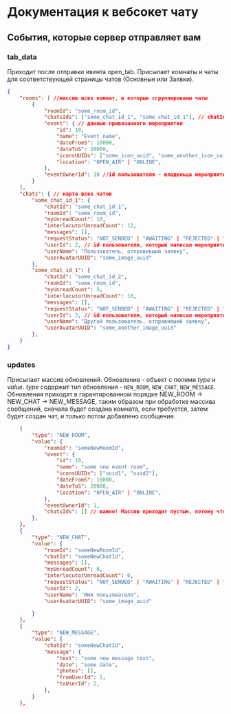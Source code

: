 # Документация к вебсокет чату

## События, которые сервер отправляет вам

### tab_data

Приходит после отправки ивента open_tab. Присылает комнаты и чаты для соответствующей страницы чатов (Основные или Заявки).

```json
{
    "rooms": [ //массив всех комнат, в которые сгруппированы чаты
        {
            "roomId": "some_room_id",
            "chatsIds": ["some_chat_id_1", "some_chat_id_1"], // chatId чатов в этой комнате
            "event": { // данные привязанного мероприятия
                "id": 10,
                "name": "Event name",
                "dateFromS": 10000,
                "dateToS": 20000,
                "iconsUUIDs": ["some_icon_uuid", "some_another_icon_uuid"],
                "location": "OPEN_AIR" | "ONLINE",
            },
            "eventOwnerId": 10 //id пользователя - владельца мероприятия
        }
    ],
    "chats": { // карта всех чатов
        "some_chat_id_1": {
            "chatId": "some_chat_id_1",
            "roomId": "some_room_id",
            "myUnreadCount": 10,
            "interlocutorUnreadCount": 12,
            "messages": [],
            "requestStatus": "NOT_SENDED" | "AWAITING" | "REJECTED" | "ALLOWED",
            "userId": 2, // id пользователя, который написал мероприятию
            "userName": "Пользователь, отправивший заявку",
            "userAvatarUUID": "some_image_uuid"
        },
        "some_chat_id_1": {
            "chatId": "some_chat_id_2",
            "roomId": "some_room_id",
            "myUnreadCount": 5,
            "interlocutorUnreadCount": 10,
            "messages": [],
            "requestStatus": "NOT_SENDED" | "AWAITING" | "REJECTED" | "ALLOWED",
            "userId": 3, // id пользователя, который написал мероприятию
            "userName": "Другой пользователь, отправивший заявку",
            "userAvatarUUID": "some_another_image_uuid"
        },
    }
}
```

### updates

Присылает массив обновлений. Обновление - объект с полями _type_ и _value_. _type_ содержит тип обновления - `NEW_ROOM`, `NEW_CHAT`, `NEW_MESSAGE`. Обновления приходят в гарантированном порядке NEW_ROOM -> NEW_CHAT -> NEW_MESSAGE, таким образом при обработке массива сообщений, сначала будет создана комната, если требуется, затем будет создан чат, и только потом добавлено сообщение.

```json
    {
        "type": "NEW_ROOM",
        "value": {
            "roomId": "someNewRoomId",
            "event": {
                "id": 10,
                "name": "some new event room",
                "iconsUUIDs": ["uuid1", "uuid2"],
                "dateFromS": 10000,
                "dateToS": 20000,
                "location": "OPEN_AIR" | "ONLINE",
            },
            "eventOwnerId": 1,
            "chatsIds": [] // важно! Массив приходит пустым, потому что в дальнейшем придут событие на создание чата, и вы обновите этот массив в своем локальном стейте
        },
    },
    {
        "type": "NEW_CHAT",
        "value": {
            "roomId": "someNewRoomId",
            "chatId": "someNewChatId",
            "messages": [],
            "myUnreadCount": 0,
            "interlocutorUnreadCount": 0,
            "requestStatus": "NOT_SENDED" | "AWAITING" | "REJECTED" | "ALLOWED",
            "userId": 2,
            "userName": "Имя пользователя",
            "userAvatarUUID": "some_image_uuid"

        }
    },
    {
        "type": "NEW_MESSAGE",
        "value": {
            "chatId": "someNewChatId",
            "message": {
                "text": "some new message text",
                "date": "some date",
                "photos": [],
                "fromUserId": 1,
                "toUserId": 2,
            },
        }
    },
```
